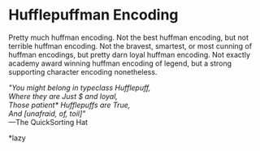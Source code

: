 Hufflepuffman Encoding
======================


Pretty much huffman encoding. Not the best huffman encoding, but not terrible huffman encoding. Not the bravest, smartest, or most cunning of huffman encodings, but pretty darn loyal huffman encoding. Not exactly academy award winning huffman encoding of legend, but a strong supporting character encoding nonetheless.

_"You might belong in typeclass Hufflepuff,  
Where they are Just $ and loyal,  
Those patient\* Hufflepuffs are True,  
And \[unafraid, of, toil\]"_   
    —The QuickSorting Hat  

\*lazy
